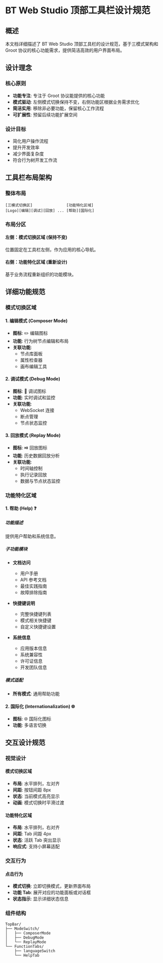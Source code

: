 # BT Web Studio 顶部工具栏设计规范

## 概述

本文档详细描述了 BT Web Studio 顶部工具栏的设计规范，基于三模式架构和 Groot 协议的核心功能需求，提供简洁高效的用户界面布局。

## 设计理念

### 核心原则
- **功能专注**: 专注于 Groot 协议能提供的核心功能
- **模式驱动**: 左侧模式切换保持不变，右侧功能区根据业务需求优化
- **简洁实用**: 移除非必要功能，保留核心工作流程
- **可扩展性**: 预留后续功能扩展空间

### 设计目标
- 简化用户操作流程
- 提升开发效率
- 减少界面复杂度
- 符合行为树开发工作流

## 工具栏布局架构

### 整体布局
```
[三模式切换区]               [功能特化区域]
[Logo][编辑][调试][回放] ... [帮助][国际化]
```

### 布局分区

#### 左侧：模式切换区域 (保持不变)
位置固定在工具栏左侧，作为应用的核心导航。

#### 右侧：功能特化区域 (重新设计)
基于业务流程重新组织的功能模块。

## 详细功能规范

### 模式切换区域

#### 1. 编辑模式 (Composer Mode)
- **图标**: ✏️ 编辑图标
- **功能**: 行为树节点编辑和布局
- **关联功能**:
  - 节点库面板
  - 属性检查器
  - 画布编辑工具

#### 2. 调试模式 (Debug Mode)  
- **图标**: 🐛 调试图标
- **功能**: 实时调试和监控
- **关联功能**:
  - WebSocket 连接
  - 断点管理
  - 节点状态监控

#### 3. 回放模式 (Replay Mode)
- **图标**: ⏯️ 回放图标  
- **功能**: 历史数据回放分析
- **关联功能**:
  - 时间轴控制
  - 执行记录回放
  - 数据与节点状态监控

### 功能特化区域

#### 1. 帮助 (Help) ❓

##### 功能描述
提供用户帮助和系统信息。

##### 子功能模块
- **文档访问**
  - 用户手册
  - API 参考文档
  - 最佳实践指南
  - 故障排除指南

- **快捷键说明**
  - 完整快捷键列表
  - 模式相关快捷键
  - 自定义快捷键设置

- **系统信息**
  - 应用版本信息
  - 系统兼容性
  - 许可证信息
  - 开发团队信息

##### 模式适配
- **所有模式**: 通用帮助功能

#### 2. 国际化 (Internationalization) 🌐
- **图标**: 🌐 国际化图标
- **功能**: 多语言切换

## 交互设计规范

### 视觉设计

#### 模式切换区域
- **布局**: 水平排列，左对齐
- **间距**: 按钮间距 8px
- **状态**: 当前模式高亮显示
- **动画**: 模式切换时平滑过渡

#### 功能特化区域
- **布局**: 水平排列，右对齐
- **间距**: Tab 间距 4px
- **状态**: 活跃 Tab 突出显示
- **响应式**: 支持小屏幕适配

### 交互行为

#### 点击行为
- **模式切换**: 立即切换模式，更新界面布局
- **功能 Tab**: 展开对应的功能面板或对话框
- **状态指示**: 显示详细状态信息


### 组件结构
```
TopBar/
├── ModeSwitch/
│   ├── ComposerMode
│   ├── DebugMode
│   └── ReplayMode
└── FunctionTabs/
    ├── languageSwitch 
    └── HelpTab
```

